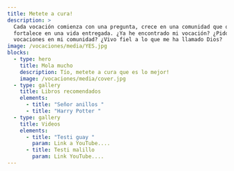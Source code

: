```yaml
---
title: Metete a cura!
description: >
  Cada vocación comienza con una pregunta, crece en una comunidad que ora y se
  fortalece en una vida entregada. ¿Ya he encontrado mi vocación? ¿Pido por las
  vocaciones en mi comunidad? ¿Vivo fiel a lo que me ha llamado Dios?
image: /vocaciones/media/YES.jpg
blocks:
  - type: hero
    title: Mola mucho
    description: Tío, metete a cura que es lo mejor!
    image: /vocaciones/media/cover.jpg
  - type: gallery
    title: Libros recomendados
    elements:
      - title: "Señor anillos "
      - title: "Harry Potter "
  - type: gallery
    title: Videos
    elements:
      - title: "Testi guay "
        param: Link a YouTube....
      - title: Testi malillo
        param: Link YouTube....
---
```

